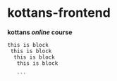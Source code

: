 # kottans-frontend
**kottans _online_ course**
 
 ```
 this is block
  this is block
   this is block
    this is block
    
    ```

